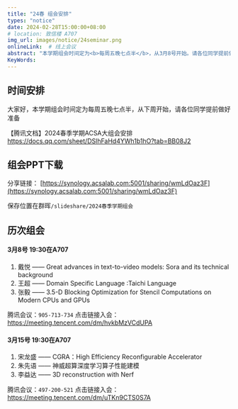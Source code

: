 ```yaml
---
title: "24春 组会安排"
types: "notice"
date: 2024-02-28T15:00:00+08:00
# location: 致信楼 A707
img_url: images/notice/24seminar.png
onlineLink:  # 线上会议
abstract: "本学期组会时间定为<b>每周五晚七点半</b>，从3月8号开始。请各位同学提前做好准备"
KeyWords:
---
```


## 时间安排

大家好，本学期组会时间定为每周五晚七点半，从下周开始，请各位同学提前做好准备

【腾讯文档】2024春季学期ACSA大组会安排   https://docs.qq.com/sheet/DSlhFaHd4YWh1b1hO?tab=BB08J2

## 组会PPT下载

分享链接： [https://synology.acsalab.com:5001/sharing/wmLdOaz3F](https://synology.acsalab.com:5001/sharing/wmLdOaz3F)

保存位置在群晖`/slideshare/2024春季学期组会`

## 历次组会

#### 3月8号 19:30在A707 

1. 戴悦 —— Great advances in text-to-video models: Sora and its technical background
2. 王超 —— Domain Specific Language :Taichi Language
3. 张毅 —— 3.5-D Blocking Optimization for Stencil Computations on Modern CPUs and GPUs

腾讯会议：`905-713-734` 点击链接入会： https://meeting.tencent.com/dm/hvkbMzVCdUPA 

#### 3月15号 19:30在A707

1. 宋龙盛 —— CGRA：High Efficiency Reconfigurable Accelerator
2. 朱先语 —— 神威超算深度学习算子性能建模
3. 李益达 —— 3D reconstruction with Nerf

腾讯会议：`497-200-521` 点击链接入会： https://meeting.tencent.com/dm/uTKn9CTS0S7A